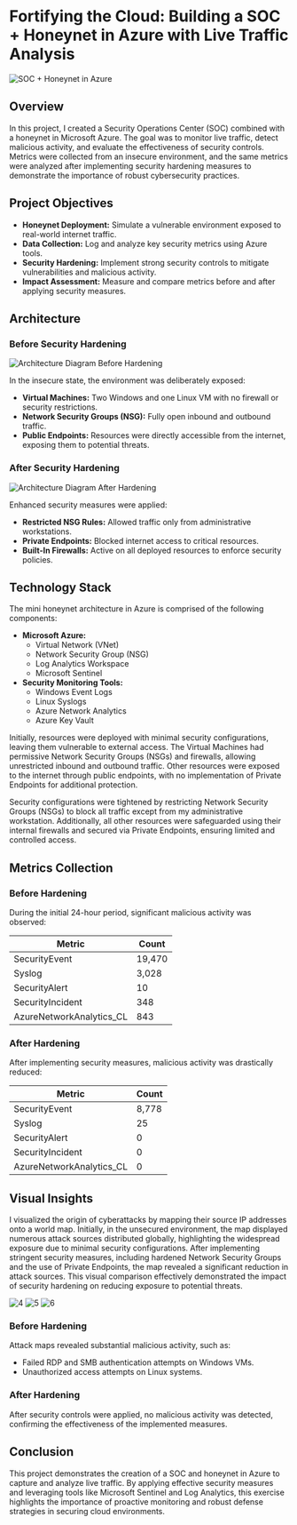 # Fortifying the Cloud: Building a SOC + Honeynet in Azure with Live Traffic Analysis  
![SOC + Honeynet in Azure](https://github.com/user-attachments/assets/74afe2e9-d2f1-466a-a31d-ce1d1c16f723)


## Overview  

In this project, I created a Security Operations Center (SOC) combined with a honeynet in Microsoft Azure. The goal was to monitor live traffic, detect malicious activity, and evaluate the effectiveness of security controls. Metrics were collected from an insecure environment, and the same metrics were analyzed after implementing security hardening measures to demonstrate the importance of robust cybersecurity practices.

## Project Objectives  

- **Honeynet Deployment:** Simulate a vulnerable environment exposed to real-world internet traffic.  
- **Data Collection:** Log and analyze key security metrics using Azure tools.  
- **Security Hardening:** Implement strong security controls to mitigate vulnerabilities and malicious activity.  
- **Impact Assessment:** Measure and compare metrics before and after applying security measures.  

## Architecture  

### Before Security Hardening  
![Architecture Diagram Before Hardening](https://github.com/user-attachments/assets/b70c53eb-380a-4cfe-8546-c0ace02e41d2)

  

In the insecure state, the environment was deliberately exposed:  
- **Virtual Machines:** Two Windows and one Linux VM with no firewall or security restrictions.  
- **Network Security Groups (NSG):** Fully open inbound and outbound traffic.  
- **Public Endpoints:** Resources were directly accessible from the internet, exposing them to potential threats.  

### After Security Hardening  
![Architecture Diagram After Hardening](https://github.com/user-attachments/assets/5a61402f-8261-4612-b4e8-daff35a8c784)



Enhanced security measures were applied:  
- **Restricted NSG Rules:** Allowed traffic only from administrative workstations.  
- **Private Endpoints:** Blocked internet access to critical resources.  
- **Built-In Firewalls:** Active on all deployed resources to enforce security policies.  

## Technology Stack  

The mini honeynet architecture in Azure is comprised of the following components:
- **Microsoft Azure:**  
  - Virtual Network (VNet)  
  - Network Security Group (NSG)  
  - Log Analytics Workspace  
  - Microsoft Sentinel  
- **Security Monitoring Tools:**  
  - Windows Event Logs  
  - Linux Syslogs  
  - Azure Network Analytics  
  - Azure Key Vault
  
Initially, resources were deployed with minimal security configurations, leaving them vulnerable to external access. The Virtual Machines had permissive Network Security Groups (NSGs) and firewalls, allowing unrestricted inbound and outbound traffic. Other resources were exposed to the internet through public endpoints, with no implementation of Private Endpoints for additional protection.

Security configurations were tightened by restricting Network Security Groups (NSGs) to block all traffic except from my administrative workstation. Additionally, all other resources were safeguarded using their internal firewalls and secured via Private Endpoints, ensuring limited and controlled access.

## Metrics Collection  

### Before Hardening  


During the initial 24-hour period, significant malicious activity was observed:  

| **Metric**                | **Count** |  
|---------------------------|-----------|  
| SecurityEvent             | 19,470    |  
| Syslog                    | 3,028     |  
| SecurityAlert             | 10        |  
| SecurityIncident          | 348       |  
| AzureNetworkAnalytics_CL  | 843       |  

### After Hardening  

After implementing security measures, malicious activity was drastically reduced:  

| **Metric**                | **Count** |  
|---------------------------|-----------|  
| SecurityEvent             | 8,778     |  
| Syslog                    | 25        |  
| SecurityAlert             | 0         |  
| SecurityIncident          | 0         |  
| AzureNetworkAnalytics_CL  | 0         |  

## Visual Insights  
I visualized the origin of cyberattacks by mapping their source IP addresses onto a world map. Initially, in the unsecured environment, the map displayed numerous attack sources distributed globally, highlighting the widespread exposure due to minimal security configurations. After implementing stringent security measures, including hardened Network Security Groups and the use of Private Endpoints, the map revealed a significant reduction in attack sources. This visual comparison effectively demonstrated the impact of security hardening on reducing exposure to potential threats.

![4](https://github.com/user-attachments/assets/b038770e-76a0-4f3e-b784-98271786d33c)
![5](https://github.com/user-attachments/assets/5018bcb9-f101-481a-8cbe-94760b9e3dbf)
![6](https://github.com/user-attachments/assets/40aee065-26ec-4e7f-bfe6-b6cd80322a3b)


### Before Hardening  
Attack maps revealed substantial malicious activity, such as:  
- Failed RDP and SMB authentication attempts on Windows VMs.  
- Unauthorized access attempts on Linux systems.  

### After Hardening  
After security controls were applied, no malicious activity was detected, confirming the effectiveness of the implemented measures.  

## Conclusion  

This project demonstrates the creation of a SOC and honeynet in Azure to capture and analyze live traffic. By applying effective security measures and leveraging tools like Microsoft Sentinel and Log Analytics, this exercise highlights the importance of proactive monitoring and robust defense strategies in securing cloud environments.  
